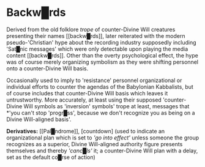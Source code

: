 # Backw█rds


Derived from the old folklore *trope* of counter-Divine Will creatures presenting their names [[backw█rds]], later reiterated with the modern pseudo-'Christian' hype about the recording industry supposedly including 'Sat█nic messages' which were only detectable upon playing the media content [[backw█rds]].  Other than the overty psychological effect, the hype was of course merely organizing symbolism as they were shifting personnel onto a counter-Divine Will basis.

Occasionally used to imply to 'resistance' personnel organizational or individual efforts to counter the agendas of the Babylonian Kabbalists, but of course includes that counter-Divine Will basis which leaves it untrustworthy.  More accurately, at least using their supposed 'counter-Divine Will symbols as 'inversion' symbols' trope at least, messages that *'you can't stop 'progr█ss', because we don't recognize you as being on a Divine Will-aligned basis'.


**Derivatives:** [[Pal█ndrome]], [countdown] (used to indicate an organizational plan which is set to *'go into effect'* unless someone the group recognizes as a superior, Divine Will-aligned authority figure presents themselves and thereby *'canc█ls'* it; a counter-Divine Will plan with a delay, set as the default co█rse of action)

